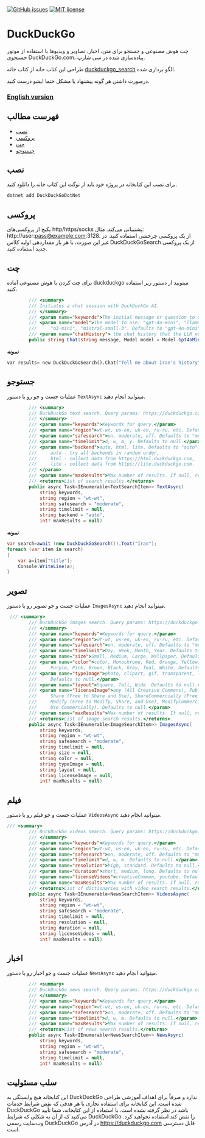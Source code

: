 [![GitHub issues](https://badgen.net/github/issues/Naereen/Strapdown.js/)](https://github.com/behroozbc/DuckDuckGoDotNet/issues/)
[![MIT license](https://img.shields.io/badge/License-MIT-blue.svg)](https://lbesson.mit-license.org/)

# DuckDuckGo

چت هوش مصنوعی و جستجو برای متن، اخبار، تصاویر و ویدیوها با استفاده از موتور جستجوی DuckDuckGo.com، پیاده‌سازی شده در سی شارپ.

طراحی این کتاب خانه از کتاب خانه [duckduckgo_search](https://github.com/deedy5/duckduckgo_search) الگو برداری شده.

درصورت داشتن هر گونه پیشنهاد یا مشکل حتما ایشو درست کنید.
### [English version](https://github.com/behroozbc/DuckDuckGoDotNet/blob/master/README_EN.md)

## فهرست مطالب

- [نصب](#نصب)
- [پروکسی](#پروکسی)
- [چت](#چت)
- [جستوجو](#جستوجو)

## نصب

برای نصب این کتابخانه در پروژه خود باید از نوگت این کتاب خانه را دانلود کنید.

```bash
dotnet add DuckDuckGoDotNet
```

## پروکسی

پکیج از پروکسی‌های http/https/socks پشتیبانی می‌کند. مثال: http://user:pass@example.com:3128. از یک پروکسی چرخشی استفاده کنید. در غیر این صورت، با هر بار مقداردهی اولیه کلاس DuckDuckGoSearch از یک پروکسی جدید استفاده کنید.

## چت

برای چت کردن با هوش مصنوعی آماده duckduckgo میتونید از دستور زیر استفاده کنید.

```c#
        /// <summary>
        /// Initiates a chat session with DuckDuckGo AI.
        /// </summary>
        /// <param name="keywords">The initial message or question to send to the AI.</param>
        /// <param name="model">The model to use: "gpt-4o-mini", "llama-3.3-70b", "claude-3-haiku",
        ///     "o3-mini", "mistral-small-3". Defaults to "gpt-4o-mini".</param>
        /// <param name="chatHistory"> the chat history that the LLM needs to know on answering.</params>
        public string Chat(string message, Model model = Model.Gpt4oMini,IEnumerable<ChatResponse>? chatHistory=null)
```

**_نمونه_**

```python
var results= new DuckDuckGoSearch().Chat("Tell me about Iran's history",Model.Llama3370b);
```

## جستوجو

عملیات جست و جو رو با دستور `TextAsync` میتوانید انجام دهید.

```c#
        /// <summary>
        /// DuckDuckGo text search. Query params: https://duckduckgo.com/params.
        /// </summary>
        /// <param name="keywords">Keywords for query.</param>
        /// <param name="region">wt-wt, us-en, uk-en, ru-ru, etc. Defaults to "wt-wt".</param>
        /// <param name="safesearch">on, moderate, off. Defaults to "moderate".</param>
        /// <param name="timelimit">d, w, m, y. Defaults to null.</param>
        /// <param name="backend">auto, html, lite. Defaults to "auto".
        ///     auto - try all backends in random order,
        ///     html - collect data from https://html.duckduckgo.com,
        ///     lite - collect data from https://lite.duckduckgo.com.
        /// </param>
        /// <param name="maxResults">Max number of results. If null, returns results only from the first response. Defaults to null.</param>
        /// <returns>List of search results.</returns>
        public async Task<IEnumerable<TextSearchItem>> TextAsync(
            string keywords,
            string region = "wt-wt",
            string safesearch = "moderate",
            string timelimit = null,
            string backend = "auto",
            int? maxResults = null)

```

**_نمونه_**

```C#
var search=await (new DuckDuckGoSearch()).Text("Iran");
foreach (var item in search)
{
    var a=item["title"];
    Console.WriteLine(a);
}
```

## تصویر

عملیات جست و جو تصویر رو با دستور `ImagesAsync` میتوانید انجام دهید.

```C#
 /// <summary>
        /// DuckDuckGo images search. Query params: https://duckduckgo.com/params.
        /// </summary>
        /// <param name="keywords">Keywords for query.</param>
        /// <param name="region">wt-wt, us-en, uk-en, ru-ru, etc. Defaults to "wt-wt".</param>
        /// <param name="safesearch">on, moderate, off. Defaults to "moderate".</param>
        /// <param name="timelimit">Day, Week, Month, Year. Defaults to null.</param>
        /// <param name="size">Small, Medium, Large, Wallpaper. Defaults to null.</param>
        /// <param name="color">color, Monochrome, Red, Orange, Yellow, Green, Blue,
        ///     Purple, Pink, Brown, Black, Gray, Teal, White. Defaults to null.</param>
        /// <param name="typeImage">photo, clipart, gif, transparent, line.
        ///     Defaults to null.</param>
        /// <param name="layout">Square, Tall, Wide. Defaults to null.</param>
        /// <param name="licenseImage">any (All Creative Commons), Public (PublicDomain),
        ///     Share (Free to Share and Use), ShareCommercially (Free to Share and Use Commercially),
        ///     Modify (Free to Modify, Share, and Use), ModifyCommercially (Free to Modify, Share, and
        ///     Use Commercially). Defaults to null.</param>
        /// <param name="maxResults">Max number of results. If null, returns results only from the first response. Defaults to null.</param>
        /// <returns>List of image search results.</returns>
        public async Task<IEnumerable<ImageSearchItem>> ImagesAsync(
            string keywords,
            string region = "wt-wt",
            string safesearch = "moderate",
            string timelimit = null,
            string size = null,
            string color = null,
            string typeImage = null,
            string layout = null,
            string licenseImage = null,
            int? maxResults = null)
```

## فیلم

عملیات جست و جو فیلم رو با دستور `VideosAsync` میتوانید انجام دهید.

```C#
/// <summary>
        /// DuckDuckGo videos search. Query params: https://duckduckgo.com/params.
        /// </summary>
        /// <param name="keywords">Keywords for query.</param>
        /// <param name="region">wt-wt, us-en, uk-en, ru-ru, etc. Defaults to "wt-wt".</param>
        /// <param name="safesearch">on, moderate, off. Defaults to "moderate".</param>
        /// <param name="timelimit">d, w, m. Defaults to null.</param>
        /// <param name="resolution">high, standard. Defaults to null.</param>
        /// <param name="duration">short, medium, long. Defaults to null.</param>
        /// <param name="licenseVideos">creativeCommon, youtube. Defaults to null.</param>
        /// <param name="maxResults">Max number of results. If null, returns results only from the first response. Defaults to null.</param>
        /// <returns>List of dictionaries with video search results.</returns>
        public async Task<IEnumerable<NewsSearchItem>> VideosAsync(
            string keywords,
            string region = "wt-wt",
            string safesearch = "moderate",
            string timelimit = null,
            string resolution = null,
            string duration = null,
            string licenseVideos = null,
            int? maxResults = null)
```

## اخبار

عملیات جست و جو اخبار رو با دستور `NewsAsync` میتوانید انجام دهید.

```C#
        /// <summary>
        /// DuckDuckGo news search. Query params: https://duckduckgo.com/params.
        /// </summary>
        /// <param name="keywords">Keywords for query.</param>
        /// <param name="region">wt-wt, us-en, uk-en, ru-ru, etc. Defaults to "wt-wt".</param>
        /// <param name="safesearch">on, moderate, off. Defaults to "moderate".</param>
        /// <param name="timelimit">d, w, m. Defaults to null.</param>
        /// <param name="maxResults">Max number of results. If null, returns results only from the first response. Defaults to null.</param>
        /// <returns>List of news search results.</returns>
        public async Task<IEnumerable<NewsSearchItem>> NewsAsync(
            string keywords,
            string region = "wt-wt",
            string safesearch = "moderate",
            string timelimit = null,
            int? maxResults = null)
```

## سلب مسئولیت

این کتابخانه هیچ وابستگی به DuckDuckGo ندارد و صرفاً برای اهداف آموزشی طراحی شده است. این کتابخانه برای استفاده تجاری یا هر هدفی که نقض شرایط خدمات DuckDuckGo باشد در نظر گرفته نشده است. با استفاده از این کتابخانه، شما تأیید می‌کنید که از آن به شکلی که شرایط DuckDuckGo را نقض کند استفاده نخواهید کرد. وب‌سایت رسمی DuckDuckGo در آدرس https://duckduckgo.com قابل دسترسی است.
